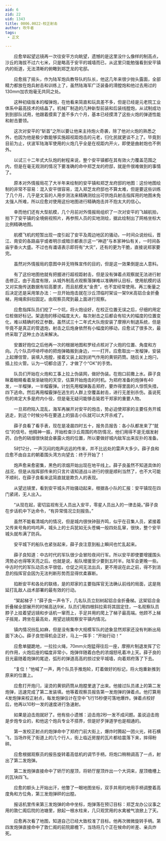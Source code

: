 ```yaml
---
aid: 6
zid: 22
uid: 1343
title: 0006.0022-校正射击
author: 吹牛者
tags: 
 - 正文

---
```




　　应愈举起望远镜再一次往安平方向眺望，遗憾的是这里没什么像样的制高点，沙丘的海拔不过六七米，只是略高于安平的城墙而已，从这里只能勉强看到安平镇内的街道，无法清晰的俯瞰到郑芝龙的宅邸。

　　应愈摇了摇头，作为陆军炮兵教导队的队长，他这几年来很少抛头露面，全部精力都放在炮兵射击和训练上了，虽然陆海军广泛装备的滑膛炮和他过去用过的130mm加农炮毫无共同之处。

　　这种初级版本的榴弹炮，在他看来简直和玩具差不多，但是已经是元老院工业体系中最高技术的结晶了。机械厂制造的几种新型前装和后装线膛炮，从试制成功到到部队试用，他跟着摸索了差不多六个月，基本已经摸清了这些火炮的弹道性能和射击要领。

　　这次对安平的“斩首”之所以要让他来主持炮火奇袭，除了他对火炮的熟悉之外，也因为他是极少数能够实施超视距炮击的元老，归化民就更谈不上了。毕竟到目前为止，伏波军陆海军使用的火炮几乎全是在视距内开火，即使是曲射炮也不例外。

　　以试三十二年式大队炮的射程来说，整个安平镇都在其有效火力覆盖范围之内，但是在毫无观测的情况下要准确的命中郑芝龙的府邸，就是件很难做到的事情了。

　　原本对外情报局花了大半年来绘制的安平镇和郑芝龙府邸的地图：这份地图绘制的非常不容易：混入安平很容易，混入郑芝龙府邸也不算太难，但是要这些训练了几个月，几乎是文盲的人用步测法来精确测绘出可供炮兵射击指挥用的地图未免太强人所难，所以应愈对使用这份地图进行精确炮击并不抱太大的信心。

　　幸而他们还有大型航模，几个月前对外情报局组织了一次对安平的飞越航拍，拍下了安平镇的全境俯视照片，再参照人员的实地测绘，据此绘制出了网格坐标大比例精确地图。

　　航模飞机的短暂出现一度引起了安平及周边地区的骚动，一时间众说纷纭，晋江、南安的各路庙宇或者明示或暗示都表示这一“神迹”与本家神仙有关，一时间各庙宇香火大盛。不过也有谶语表示即将有“大灾”，还有的更为干脆，直接说郑家要完。

　　虽然对外情报局的意图中并无特殊宣传的目的，但是这一效果倒是出人意料。

　　有了这份地图他就有把握进行超视距射击，但是没有弹着点观察就无法进行射击修正。由于高度有限，从城外制高点观察落弹难以准确辨认目标，使用航模的话又对实施传送数据有较高要求，而且航模太“金贵”，也不宜经常使用。再三衡量之后决定还是采用笨办法：一旦开始炮击就在沙丘顶临时架设一架9米高铝合金折叠梯，用绳索斜拉固定。由观察员爬到最上面进行观察。

　　应愈指挥队员们挖了一个坑，将火炮设好，在校正位置无误之后，仔细的用定位桩做好标记。架退炮的移动幅度太大，每次射击之后都会有较大的幅度的位置变化，难以精确的校正参数。虽然试三十二年式大队炮安装了摩擦片制退系统，但是毕竟不是真正的管退炮，射击之后炮身依然有小幅度的移动，应愈试了很多次，最终采取了这种土办法来解决。

　　安置好炮位之后他再一次的根据地图和罗经点核对了火炮的位置、角度和方向。几个队员哼哧哼哧的把炮弹箱搬到身边，一一打开。应愈取出一发榴弹，安装上起爆信管，装填入炮膛，接着又装上起到闭气作用的黄铜药筒。随后关上炮闩，插上拉火管。认为一切都合适了，才做了个“OK”的手势。

　　队员们开始在火炮和工事上拉上伪装网，做好伪装。在炮口前撒上水。薛子良眯着眼睛看着渐渐破晓的天空，估算开始炮击的时机。为郑府准备的炮弹有40发，一半榴弹，一半榴霰弹。计划先用榴弹轰击郑府，要炸得里面的人惊慌失措，四下逃命。然后再用榴霰弹在逃生的人群上空覆盖射击，进行无差别杀伤。虽说死伤的肯定大多是府内仆役，但是毫无疑问能够击毙若干郑家的重要人物。

　　一旦郑府陷入混乱，海军再展开对安平的炮击，势必迫使郑家的主要任务开城逃走，到这个时候分布在要道上的狙击小队就可以大开杀戒了。

　　薛子良看了看手表，现在是凌晨四时五十，报务员报告：各小队都发来了“就位”的信号。他精神一振，开始检查沙丘周围的布防情况，他们用得不是无烟发射药，白色的硝烟很快就会暴露火炮的位置，所以要做好城内敌军出来反扑的准备。

　　5时12分，一声沉闷的炮声远远的传来，并不比远处的雷声大多少。薛子良和应愈不由自主的朝着围头湾方向望去：终于开始了！

　　炮声愈来愈密集，黑色的浓烟开始出现在地平线上。薛子良虽然不知道具体的战况，但是从指挥部传来的只言片语知道战斗进行的很是顺利当然了，也不大可能不顺利，在薛子良看来这简直就是欺负人的表现。

　　从望远镜里，看到安平城头开始骚动起来，根据各小队的汇报：安平镇现在四门紧闭，无人出入。

　　“从现在起，密切监视有无人员出入安平，零星人员出入的一律击毙。”薛子良在步话机中下达命令，“有异常情况立刻报告。”

　　虽然不能看清城内的情况，但是城内很快钟鼓齐鸣，似乎在召集人员，紧接着又传来号角的呜呜声，城头上的士兵犹如无头苍蝇一般四处乱窜，很快，整个安平城头就布满了防兵。

　　安平城下的船队也紧张起来，薛子良注意到船上瞬间也忙乱起来。

　　薛子良知道：中古时代的军队很少会冒险夜间行军。所以安平即使要增援围头湾势必也得等天亮之后。也就是说，船队增援至少要到五时半。陆军会更晚一些。中古时代的军队动员水平很低，仓促之间无法出兵，更不用说在此之前，得不到消息的指挥官会因为无法判断形势而显得优柔寡断。

　　掐断安平和各处的联络，是的郑家的主要指挥官无法确认前线的局面，这是拖延打乱敌人战术部署的最有效的行动。

　　“架起梯子！”薛子良一声令下，几名队员立刻树起铝合金折叠梯。这架铝合金折叠梯全部展开的时候高达9米，队员们用四根斜拉索将其固定住，一名观察队员脖子上挂着望远镜和步话机一窜而上，手足并用的爬上了梯子最高端。他顾不上梯子摇晃，跨坐在最高处，用望远镜观察安平镇内情况。

　　镇内情况纷乱如麻，但是没有集中大规模军队的迹象显然郑家还没有判断出局面下决心。薛子良觉得机会正好，马上一挥手：“开始行动！”

　　应愈单腿跪地，一拉拉火绳，70mm火炮猛得往后一座，摩擦片制退发挥了它的作用，火炮后座的幅度非常小，炮弹伴随着白色的浓烟怒吼着冲上天。薛子良的目光最随着炮弹的尾迹，弧形的弹道高高的掠过安平城墙，向着郑府落了下去。

　　“复位！”他喊了一声，两个队员手推炮轮，盯着做好的标记，将火炮重新推到原来的位置上。

　　应愈打开炮闩，滚烫的黄铜药筒从炮膛里退了出来。他接过队员递上的第二发炮弹，迅速完成了第二发装填。他等着观察员报告第一发炮弹的弹着点。他打算用4发炮弹来校正射点，每发炮弹估计在空中飞行15秒便可落地爆炸。弹着点校好后，他再以10秒一发的速度进行急速射。

　　如果是迫击炮就好了。他有些小遗憾：迫击炮2秒一发不成问题。虽说迫击炮是步炮专业的，和他这个炮兵专业不搭界，但是好歹弹道学也是相通的。

　　第一发校正射点的炮弹命中了郑府门前大街上，爆炸时腾起一团火光，砖石横飞，当场炸死了街道上的几个行人，街上临近房屋的瓦片都给震落下来，摔得粉碎。

　　应愈根据观察员的报告旋转着高低机的调节手柄，将炮口稍稍调高了一点，射出了第二发炮弹。

　　第二发炮弹直接命中了轿厅的屋顶，将轿厅屋顶炸出一个大洞来，屋顶檐槽上的瓦块四飞。

　　应愈的额头上开始出汗，他瞥了一眼地图坐标，双手并用的地用手柄调整着高度角和方位角，第三发炮弹砰的出膛。

　　报话机里传来第三发炮弹的命中坐标，炮弹落在预订目标：郑芝龙办公议事之用的敦仁阁后院的池塘里，掀起一根水柱来，几只观赏用的水禽被气浪掀上了天。

　　应愈再次看了地图，知道自己已经大致校准了目标。他再次微微旋转手柄。第四发炮弹直接命中了敦仁阁的前院廊檐下，当场将几个正在候命的听差、亲兵炸死。


